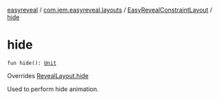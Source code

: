[easyreveal](../../index.md) / [com.jem.easyreveal.layouts](../index.md) / [EasyRevealConstraintLayout](index.md) / [hide](./hide.md)

# hide

`fun hide(): `[`Unit`](https://kotlinlang.org/api/latest/jvm/stdlib/kotlin/-unit/index.html)

Overrides [RevealLayout.hide](../../com.jem.easyreveal/-reveal-layout/hide.md)

Used to perform hide animation.

